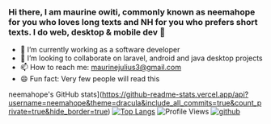 ### Hi there, I am maurine owiti, commonly known as neemahope for you who loves long texts and NH for you who prefers short texts. I do web, desktop & mobile dev 👋


- 🔭 I’m currently working as a software developer
- 👯 I’m looking to collaborate on laravel, android and java desktop projects
- 📫 How to reach me: maurinejulius3@gmail.com
- 😄 Fun fact: Very few people will read this

neemahope's GitHub stats](https://github-readme-stats.vercel.app/api?username=neemahope&theme=dracula&include_all_commits=true&count_private=true&hide_border=true)
[![Top Langs](https://github-readme-stats.vercel.app/api/top-langs/?username=neemahope&layout=compact&theme=dracula&count_private=true&hide_border=true&langs_count=6&include_all_commits=true&hide=blade)](https://github.com/anuraghazra/github-readme-stats)
![Profile Views](https://komarev.com/ghpvc/?username=neemahope&label=Profile%20views&color=0e75b6&style=flat)
[![github](https://img.shields.io/github/followers/neemahopehub&style=plastic)](https://github.com/neemahope?tab=followers)
